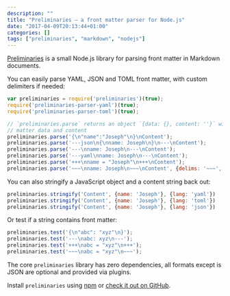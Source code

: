 ```yaml
---
description: ""
title: "Preliminaries — a front matter parser for Node.js"
date: "2017-04-09T20:13:44+01:00"
categories: []
tags: ["preliminaries", "markdown", "nodejs"]
---
```


[Preliminaries](https://github.com/josephearl/preliminaries) is a small Node.js library for parsing front matter in Markdown documents.

You can easily parse YAML, JSON and TOML front matter, with custom delimiters if needed:

```js
var preliminaries = require('preliminaries')(true);
require('preliminaries-parser-yaml')(true);
require('preliminaries-parser-toml')(true);

// `preliminaries.parse` returns an object `{data: {}, content: ''}` with the front
// matter data and content
preliminaries.parse('{\n"name":"Joseph"\n}\nContent');
preliminaries.parse('---json\n{\nname: Joseph\n}\n---\nContent');
preliminaries.parse('---\nname: Joseph\n---\nContent');
preliminaries.parse('---yaml\nname: Joseph\n---\nContent');
preliminaries.parse('+++\nname = "Joseph"\n+++\nContent');
preliminaries.parse('~~~\nname: Joseph\n~~~\nContent', {delims: '~~~', lang: 'yaml'});
```

You can also stringify a JavaScript object and a content string back out:

```js
preliminaries.stringify('Content', {name: 'Joseph'}, {lang: 'yaml'})
preliminaries.stringify('Content', {name: 'Joseph'}, {lang: 'toml'})
preliminaries.stringify('Content', {name: 'Joseph'}, {lang: 'json'})
```

Or test if a string contains front matter:

```js
preliminaries.test('{\n"abc": "xyz"\n}');
preliminaries.test('---\nabc: xyz\n---');
preliminaries.test('+++\nabc = "xyz"\n+++');
preliminaries.test('~~~\nabc = "xyz"\n~~~');
```

The core `preliminaries` library has zero dependencies, all formats except is JSON are optional and provided via plugins.

Install `preliminaries` using [npm](https://www.npmjs.com/package/preliminaries) or [check it out on GitHub](https://github.com/josephearl/preliminaries).
